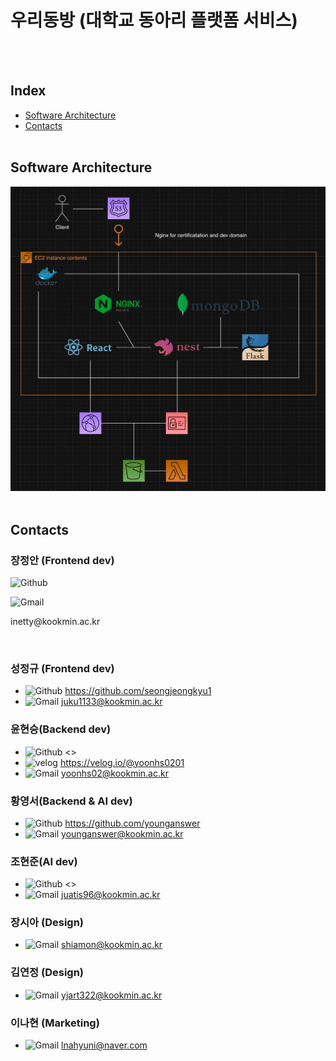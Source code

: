 # 우리동방 (대학교 동아리 플랫폼 서비스)

<br/>
<br/>

## Index

- [Software Architecture](#software-architecture)
- [Contacts](#contacts)
  <br/>
  <br/>

## Software Architecture

![Software Architecture](./assets/Software%20Architecture.png)
<br/>
<br/>

## Contacts

### 장정안 (Frontend dev)

<div>
	<div>
		<img src="https://img.shields.io/badge/GitHub-100000?style=for-the-badge&logo=github&logoColor=white" alt="Github" />
		<p><p/>
	<div/>
	<div>
		<img src="https://img.shields.io/badge/Gmail-D14836?style=for-the-badge&logo=gmail&logoColor=white" alt="Gmail" />
		<p>inetty@kookmin.ac.kr<p/>
	<div/>
<div/>
<br/>

### 성정규 (Frontend dev)

- ![Github](https://img.shields.io/badge/GitHub-100000?style=for-the-badge&logo=github&logoColor=white) <https://github.com/seongjeongkyu1>
- ![Gmail](https://img.shields.io/badge/Gmail-D14836?style=for-the-badge&logo=gmail&logoColor=white) juku1133@kookmin.ac.kr
  <br/>

### 윤현승(Backend dev)

- ![Github](https://img.shields.io/badge/GitHub-100000?style=for-the-badge&logo=github&logoColor=white) <>
- ![velog]("https://img.shields.io/badge/Velog-20C997?style=flat-square&logo=velog&logoColor=white") <https://velog.io/@yoonhs0201>
- ![Gmail](https://img.shields.io/badge/Gmail-D14836?style=for-the-badge&logo=gmail&logoColor=white) yoonhs02@kookmin.ac.kr
  <br/>

### 황영서(Backend & AI dev)

- ![Github](https://img.shields.io/badge/GitHub-100000?style=for-the-badge&logo=github&logoColor=white) <https://github.com/younganswer>
- ![Gmail](https://img.shields.io/badge/Gmail-D14836?style=for-the-badge&logo=gmail&logoColor=white) younganswer@kookmin.ac.kr
  <br/>

### 조현준(AI dev)

- ![Github](https://img.shields.io/badge/GitHub-100000?style=for-the-badge&logo=github&logoColor=white) <>
- ![Gmail](https://img.shields.io/badge/Gmail-D14836?style=for-the-badge&logo=gmail&logoColor=white) juatis96@kookmin.ac.kr
  <br/>

### 장시아 (Design)

- ![Gmail](https://img.shields.io/badge/Gmail-D14836?style=for-the-badge&logo=gmail&logoColor=white) shiamon@kookmin.ac.kr
  <br/>

### 김연정 (Design)

- ![Gmail](https://img.shields.io/badge/Gmail-D14836?style=for-the-badge&logo=gmail&logoColor=white) yjart322@kookmin.ac.kr
  <br/>

### 이나현 (Marketing)

- ![Gmail](https://img.shields.io/badge/Gmail-D14836?style=for-the-badge&logo=gmail&logoColor=white) lnahyuni@naver.com
